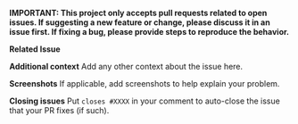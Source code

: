 **IMPORTANT: This project only accepts pull requests related to open issues. If suggesting a new feature or change, 
please discuss it in an issue first. If fixing a bug, please provide steps to reproduce the behavior.**

**Related Issue**
<!--- Please insert link to the issue here: -->

**Additional context**
Add any other context about the issue here.

**Screenshots**
If applicable, add screenshots to help explain your problem.

**Closing issues**
Put `closes #XXXX` in your comment to auto-close the issue that your PR fixes (if such).